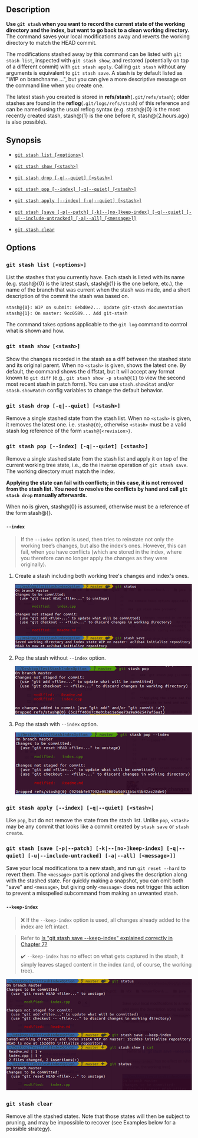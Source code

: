 ## Description

**Use `git stash` when you want to record the current state of the working directory and the index, but want to go back to a clean working directory.** The command saves your local modifications away and reverts the working directory to match the HEAD commit.

The modifications stashed away by this command can be listed with `git stash list`, inspected with `git stash show`, and restored (potentially on top of a different commit) with `git stash apply`. Calling `git stash` without any arguments is equivalent to `git stash save`. A stash is by default listed as "WIP on branchname ...", but you can give a more descriptive message on the command line when you create one.

The latest stash you created is stored in **refs/stash**(`.git/refs/stash`); older stashes are found in the **reflog**(`.git/logs/refs/stash`) of this reference and can be named using the usual reflog syntax (e.g. stash@{0} is the most recently created stash, stash@{1} is the one before it, stash@{2.hours.ago} is also possible).

## Synopsis

- [`git stash list [<options>]`](#git-stash-list-options)

- [`git stash show [<stash>]`](#git-stash-show-stash)

- [`git stash drop [-q|--quiet] [<stash>]`](#git-stash-drop--q--quiet-stash)

- [`git stash pop [--index] [-q|--quiet] [<stash>]`](#git-stash-pop---index--q--quiet-stash)

- [`git stash apply [--index] [-q|--quiet] [<stash>]`](#git-stash-apply---index--q--quiet-stash)

- [`git stash [save [-p|--patch] [-k|--[no-]keep-index] [-q|--quiet] [-u|--include-untracked] [-a|--all] [<message>]]`](#git-stash-save--p--patch--k--no-keep-index--q--quiet--u--include-untracked--a--all-message)

- [`git stash clear`](#git-stash-clear)

## Options

### `git stash list [<options>]`

List the stashes that you currently have. Each stash is listed with its name (e.g. stash@{0} is the latest stash, stash@{1} is the one before, etc.), the name of the branch that was current when the stash was made, and a short description of the commit the stash was based on.

```
stash@{0}: WIP on submit: 6ebd0e2... Update git-stash documentation
stash@{1}: On master: 9cc0589... Add git-stash
```

The command takes options applicable to the `git log` command to control what is shown and how.

### `git stash show [<stash>]`

Show the changes recorded in the stash as a diff between the stashed state and its original parent. When no `<stash>` is given, shows the latest one. By default, the command shows the diffstat, but it will accept any format known to `git diff` (e.g., `git stash show -p stash@{1}` to view the second most recent stash in patch form). You can use `stash.showStat` and/or `stash.showPatch` config variables to change the default behavior.

### `git stash drop [-q|--quiet] [<stash>]`

Remove a single stashed state from the stash list. When no `<stash>` is given, it removes the latest one. i.e. `stash@{0}`, otherwise `<stash>` must be a valid stash log reference of the form `stash@{<revision>}`.

### `git stash pop [--index] [-q|--quiet] [<stash>]`

Remove a single stashed state from the stash list and apply it on top of the current working tree state, i.e., do the inverse operation of `git stash save`. The working directory must match the index.

**Applying the state can fail with conflicts; in this case, it is not removed from the stash list. You need to resolve the conflicts by hand and call `git stash drop` manually afterwards.**

When no <stash> is given, stash@{0} is assumed, otherwise <stash> must be a reference of the form stash@{<revision>}.

#### `--index`

> If the `--index` option is used, then tries to reinstate not only the working tree’s changes, but also the index’s ones. However, this can fail, when you have conflicts (which are stored in the index, where you therefore can no longer apply the changes as they were originally).

1. Create a stash including both working tree's changes and index's ones.

    ![](../img/git-stash/stash_save_include_index.png?raw=true)

2. Pop the stash without `--index` option.

    ![](../img/git-stash/stash_pop_without_index.png?raw=true)

3. Pop the stash with `--index` option.

    ![](../img/git-stash/stash_pop_with_index.png?raw=true)

### `git stash apply [--index] [-q|--quiet] [<stash>]`

Like `pop`, but do not remove the state from the stash list. Unlike `pop`, `<stash>` may be any commit that looks like a commit created by `stash save` or `stash create`.

### `git stash [save [-p|--patch] [-k|--[no-]keep-index] [-q|--quiet] [-u|--include-untracked] [-a|--all] [<message>]]`

Save your local modifications to a new stash, and run `git reset --hard` to revert them. The `<message>` part is optional and gives the description along with the stashed state. For quickly making a snapshot, you can omit both "save" and `<message>`, but giving only `<message>` does not trigger this action to prevent a misspelled subcommand from making an unwanted stash.

#### `--keep-index`

> :x: If the `--keep-index` option is used, all changes already added to the index are left intact.

> Refer to [Is "git stash save --keep-index" explained correctly in Chapter 7?](https://github.com/progit/progit2/issues/822)
>
> :heavy_check_mark: `--keep-index` has no effect on what gets captured in the stash, it simply leaves staged content in the index (and, of course, the working tree).

![](../img/git-stash/stash_save_with_keep_index.png?raw=true)

### `git stash clear`

Remove all the stashed states. Note that those states will then be subject to pruning, and may be impossible to recover (see Examples below for a possible strategy).
